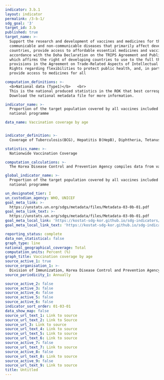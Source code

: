 ```yaml
---
indicator: 3.b.1
layout: indicator
permalink: /3-b-1/
sdg_goal: '3'
target_id: 3.b
published: true
target_name: >-
  Support the research and development of vaccines and medicines for the
  communicable and non‑communicable diseases that primarily affect developing
  countries, provide access to affordable essential medicines and vaccines, in
  accordance with the Doha Declaration on the TRIPS Agreement and Public Health,
  which affirms the right of developing countries to use to the full the
  provisions in the Agreement on Trade-Related Aspects of Intellectual Property
  Rights regarding flexibilities to protect public health, and, in particular,
  provide access to medicines for all

computation_definitions: >-
  <b>National data (Type1)</b>   <br>
  This is the national produced statistics in the ROK that best corresponds to the definition of UN SDGs indicators. <br>
  Download the national metadata file for more information.

indicator_name: >-
  Proportion of the target population covered by all vaccines included in their
  national programme

data_name: Vaccination coverage by age


indicator_definition: >-
  Coverage of Tuberculosis(BCG), Hepatitis B(HepB), Diphtheria, Tetanus, and Pertussis(DTaP), Polio(IPV), Hemophilus Influenza B(Hib), Pneumococcus(PCV), Measles, Mumps, Rubella(MMR), Varicella(VAR), Hepatitis A형(HepA), Japanese Encephalitis(JE) vaccines

statistics_name: >-
  Nationwide Vaccination Coverage 

computation_calculations: >-
  The Korea Disease Control and Prevention Agency compiles data from vaccination records received from public health centers and medical institutions through the integrated vaccination management system

global_indicator_name: >-
  Proportion of the target population covered by all vaccines included in their
  national programme

un_designated_tier: I
un_custodian_agency: WHO, UNICEF
goal_meta_link: >-
  https://unstats.un.org/sdgs/metadata/files/Metadata-03-0b-01.pdf   
goal_meta_link_text: >-
  https://unstats.un.org/sdgs/metadata/files/Metadata-03-0b-01.pdf   
goal_meta_local_link: 'https://kostat-sdg-kor.github.io/sdg-indicators/public/data/Metadata-03-0b-01_ENG.pdf'
goal_meta_local_link_text: 'https://kostat-sdg-kor.github.io/sdg-indicators/public/data/Metadata-03-0b-01_ENG.pdf'

reporting_status: complete
data_non_statistical: false
graph_type: line
national_geographical_coverage: Total
computation_units: Percent (%)
graph_title: Vaccination coverage by age
source_active_1: true
source_organisation_1: >-
  Division of Immunization, Korea Disease Control and Prevention Agency
source_periodicity_1: Annually 

source_active_2: false
source_active_3: false
source_active_4: false
source_active_5: false
source_active_6: false
indicator_sort_order: 01-03-01
data_show_map: false
source_url_text_1: Link to source
source_url_text_2: Link to Source
source_url_3: Link to source
source_url_text_4: Link to source
source_url_text_5: Link to source
source_url_text_6: Link to source
source_active_7: false
source_url_text_7: Link to source
source_active_8: false
source_url_text_8: Link to source
source_active_9: false
source_url_text_9: Link to source
title: Untitled
---
```

